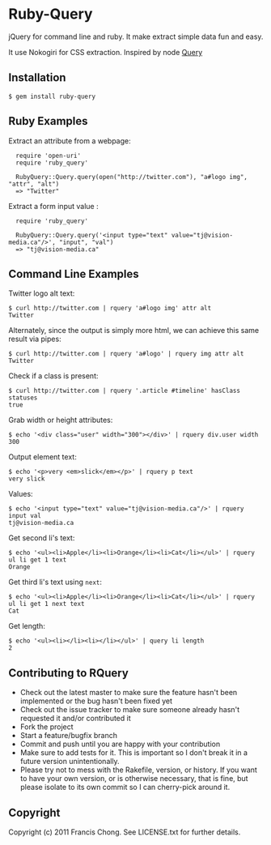 # Ruby-Query

 jQuery for command line and ruby. It make extract simple data fun and easy. 

 It use Nokogiri for CSS extraction. Inspired by node [Query](https://github.com/visionmedia/query)

## Installation

    $ gem install ruby-query


## Ruby Examples

  Extract an attribute from a webpage:

	  require 'open-uri'
	  require 'ruby_query'

	  RubyQuery::Query.query(open("http://twitter.com"), "a#logo img", "attr", "alt")
	  => "Twitter"

  Extract a form input value :

	  require 'ruby_query'

	  RubyQuery::Query.query('<input type="text" value="tj@vision-media.ca"/>', "input", "val")
	  => "tj@vision-media.ca"
		
## Command Line Examples

  Twitter logo alt text:
  
    $ curl http://twitter.com | rquery 'a#logo img' attr alt
    Twitter

  Alternately, since the output is simply more html, we can achieve this same result via pipes:
  
    $ curl http://twitter.com | rquery 'a#logo' | rquery img attr alt
    Twitter

  Check if a class is present:
  
    $ curl http://twitter.com | rquery '.article #timeline' hasClass statuses
    true

  Grab width or height attributes:
  
    $ echo '<div class="user" width="300"></div>' | rquery div.user width
    300

  Output element text:
  
    $ echo '<p>very <em>slick</em></p>' | rquery p text
    very slick

  Values:
  
    $ echo '<input type="text" value="tj@vision-media.ca"/>' | rquery input val
    tj@vision-media.ca
  
  Get second li's text:
  
    $ echo '<ul><li>Apple</li><li>Orange</li><li>Cat</li></ul>' | rquery ul li get 1 text
    Orange
  
  Get third li's text using `next`:
  
    $ echo '<ul><li>Apple</li><li>Orange</li><li>Cat</li></ul>' | rquery ul li get 1 next text
    Cat

  Get length:
  
    $ echo '<ul><li></li><li></li></ul>' | query li length
    2


## Contributing to RQuery
 
* Check out the latest master to make sure the feature hasn't been implemented or the bug hasn't been fixed yet
* Check out the issue tracker to make sure someone already hasn't requested it and/or contributed it
* Fork the project
* Start a feature/bugfix branch
* Commit and push until you are happy with your contribution
* Make sure to add tests for it. This is important so I don't break it in a future version unintentionally.
* Please try not to mess with the Rakefile, version, or history. If you want to have your own version, or is otherwise necessary, that is fine, but please isolate to its own commit so I can cherry-pick around it.

## Copyright

Copyright (c) 2011 Francis Chong. See LICENSE.txt for
further details.

